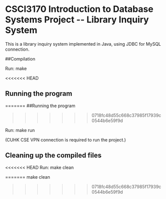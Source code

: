 # CSCI3170 Introduction to Database Systems Project -- Library Inquiry System

This is a library inquiry system implemented in Java, using JDBC for MySQL connection.

##Compilation

Run:  make

<<<<<<< HEAD
## Running the program
=======
##Running the program
>>>>>>> 0718fc48d55c668c37985f17939c0544b6e59f9d

Run:  make run

(CUHK CSE VPN connection is required to run the project.)

## Cleaning up the compiled files

<<<<<<< HEAD
Run:  make clean

=======
make clean
>>>>>>> 0718fc48d55c668c37985f17939c0544b6e59f9d
